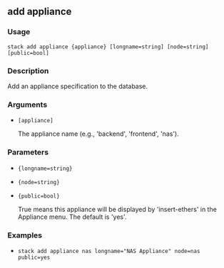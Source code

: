 ## add appliance

### Usage

`stack add appliance {appliance} [longname=string] [node=string] [public=bool]`

### Description


Add an appliance specification to the database.



### Arguments

* `[appliance]`

   The appliance name (e.g., 'backend', 'frontend', 'nas').


### Parameters
* `{longname=string}`
* `{node=string}`
* `{public=bool}`

   True means this appliance will be displayed by 'insert-ethers' in
	the Appliance menu. The default is 'yes'.

### Examples

* `stack add appliance nas longname="NAS Appliance" node=nas public=yes`

   



